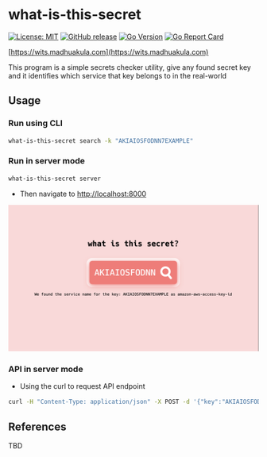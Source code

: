 # what-is-this-secret

[![License: MIT](https://img.shields.io/badge/License-MIT-blue.svg)](https://github.com/madhuakula/what-is-this-secret/blob/master/LICENSE)
[![GitHub release](https://img.shields.io/github/release/madhuakula/what-is-this-secret.svg)](https://github.com/madhuakula/what-is-this-secret/releases/latest)
[![Go Version](https://img.shields.io/github/go-mod/go-version/madhuakula/what-is-this-secret)](https://github.com/madhuakula/what-is-this-secret)
[![Go Report Card](https://goreportcard.com/badge/github.com/madhuakula/what-is-this-secret)](https://goreportcard.com/report/github.com/madhuakula/what-is-this-secret)


[https://wits.madhuakula.com](https://wits.madhuakula.com)

This program is a simple secrets checker utility, give any found secret key and it identifies which service that key belongs to in the real-world

## Usage

### Run using CLI

```bash
what-is-this-secret search -k "AKIAIOSFODNN7EXAMPLE"
```

### Run in server mode

```bash
what-is-this-secret server
```

* Then navigate to [http://localhost:8000](http://localhost:8000)

![](what-is-this-secret.png)

### API in server mode

* Using the curl to request API endpoint

```bash
curl -H "Content-Type: application/json" -X POST -d '{"key":"AKIAIOSFODNN7EXAMPLE"}' http://localhost:8000
```

## References

TBD
